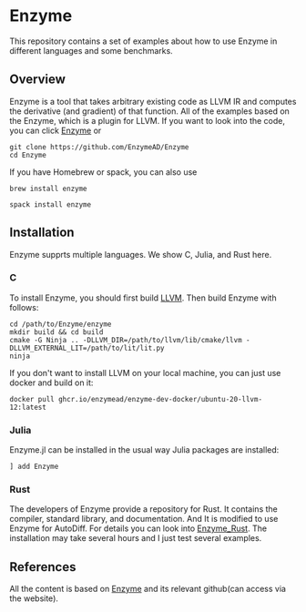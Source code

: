 # Enzyme
This repository contains a set of examples about how to use Enzyme in different languages and some benchmarks.

## Overview
Enzyme is a tool that takes arbitrary existing code as LLVM IR and computes the derivative (and gradient) of that function.
All of the examples based on the Enzyme, which is a plugin for LLVM. If you want to look into the code, you can click [Enzyme](https://github.com/EnzymeAD/Enzyme) or 
```shell
git clone https://github.com/EnzymeAD/Enzyme
cd Enzyme
```
If you have Homebrew or spack, you can also use
```shell
brew install enzyme
```
```shell
spack install enzyme
```

## Installation
Enzyme supprts multiple languages. We show C, Julia, and Rust here.

### C
To install Enzyme, you should first build [LLVM](https://llvm.org/docs/GettingStarted.html). Then build Enzyme with follows:
```shell
cd /path/to/Enzyme/enzyme
mkdir build && cd build
cmake -G Ninja .. -DLLVM_DIR=/path/to/llvm/lib/cmake/llvm -DLLVM_EXTERNAL_LIT=/path/to/lit/lit.py
ninja
```
If you don't want to install LLVM on your local machine, you can just use docker and build on it:
```shell
docker pull ghcr.io/enzymead/enzyme-dev-docker/ubuntu-20-llvm-12:latest
```
### Julia
Enzyme.jl can be installed in the usual way Julia packages are installed:
```shell
] add Enzyme
```
### Rust
The developers of Enzyme provide a repository for Rust. It contains the compiler, standard library, and documentation. And It is modified to use Enzyme for AutoDiff. For details you can look into [Enzyme_Rust](https://github.com/EnzymeAD/rust). The installation may take several hours and I just test several examples.

## References
All the content is based on [Enzyme](enzyme.mit.edu) and its relevant github(can access via the website).
